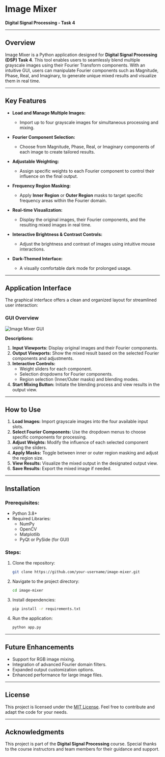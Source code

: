 # Image Mixer

**Digital Signal Processing - Task 4**

---

## Overview

Image Mixer is a Python application designed for **Digital Signal Processing (DSP) Task 4**. This tool enables users to seamlessly blend multiple grayscale images using their Fourier Transform components. With an intuitive GUI, users can manipulate Fourier components such as Magnitude, Phase, Real, and Imaginary, to generate unique mixed results and visualize them in real time.



---

## Key Features

- **Load and Manage Multiple Images:**
  - Import up to four grayscale images for simultaneous processing and mixing.

- **Fourier Component Selection:**
  - Choose from Magnitude, Phase, Real, or Imaginary components of each image to create tailored results.

- **Adjustable Weighting:**
  - Assign specific weights to each Fourier component to control their influence on the final output.

- **Frequency Region Masking:**
  - Apply **Inner Region** or **Outer Region** masks to target specific frequency areas within the Fourier domain.

- **Real-time Visualization:**
  - Display the original images, their Fourier components, and the resulting mixed images in real time.

- **Interactive Brightness & Contrast Controls:**
  - Adjust the brightness and contrast of images using intuitive mouse interactions.

- **Dark-Themed Interface:**
  - A visually comfortable dark mode for prolonged usage.

---

## Application Interface

The graphical interface offers a clean and organized layout for streamlined user interaction:

### GUI Overview

![Image Mixer GUI](image.png)

**Descriptions:**
1. **Input Viewports:** Display original images and their Fourier components.
2. **Output Viewports:** Show the mixed result based on the selected Fourier components and adjustments.
3. **Interactive Controls:**
   - Weight sliders for each component.
   - Selection dropdowns for Fourier components.
   - Region selection (Inner/Outer masks) and blending modes.
4. **Start Mixing Button:** Initiate the blending process and view results in the output view.

---

## How to Use

1. **Load Images:** Import grayscale images into the four available input slots.
2. **Select Fourier Components:** Use the dropdown menus to choose specific components for processing.
3. **Adjust Weights:** Modify the influence of each selected component using the sliders.
4. **Apply Masks:** Toggle between inner or outer region masking and adjust the region size.
5. **View Results:** Visualize the mixed output in the designated output view.
6. **Save Results:** Export the mixed image if needed.

---

## Installation

### Prerequisites:
- Python 3.8+
- Required Libraries:
  - NumPy
  - OpenCV
  - Matplotlib
  - PyQt or PySide (for GUI)

### Steps:
1. Clone the repository:
   ```bash
   git clone https://github.com/your-username/image-mixer.git
   ```
2. Navigate to the project directory:
   ```bash
   cd image-mixer
   ```
3. Install dependencies:
   ```bash
   pip install -r requirements.txt
   ```
4. Run the application:
   ```bash
   python app.py
   ```

---

## Future Enhancements

- Support for RGB image mixing.
- Integration of advanced Fourier domain filters.
- Expanded output customization options.
- Enhanced performance for large image files.

---

## License

This project is licensed under the [MIT License](LICENSE). Feel free to contribute and adapt the code for your needs.

---

## Acknowledgments

This project is part of the **Digital Signal Processing** course. Special thanks to the course instructors and team members for their guidance and support.

